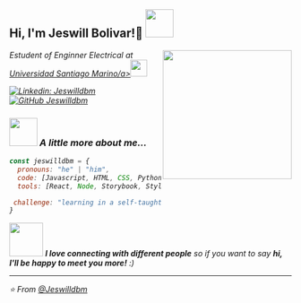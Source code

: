 <h2> Hi, I'm Jeswill Bolivar!👋 <img src="https://media.giphy.com/media/077i6AULCXc0FKTj9s/giphy.gif" width="50"></h2>
<img align='right' src="https://media.giphy.com/media/4KzpjLvJjJknJ5Xuak/giphy.gif" width="230">
<p><em>Estudent of Enginner Electrical at <a href="http://www.psmvalencia.edu.ve">Universidad Santiago Marino/a><img src="https://media.giphy.com/media/fYSnHlufseco8Fh93Z/giphy.gif" width="30">



[![Linkedin: Jeswilldbm](https://img.shields.io/badge/-Jeswilldbm-blue?style=flat-square&logo=Linkedin&logoColor=white&link=https://www.linkedin.com/in/jeswillbolivar/)](https://www.linkedin.com/in/jeswillbolivar/)
[![GitHub Jeswilldbm](https://img.shields.io/github/followers/jeswilldbm?label=follow&style=social)](https://github.com/jeswilldbm)


### <img src="https://media.giphy.com/media/l3vR85PnGsBwu1PFK/giphy.gif" width="50"> A little more about me...  

```javascript
const jeswilldbm = {
  pronouns: "he" | "him",
  code: [Javascript, HTML, CSS, Python],
  tools: [React, Node, Storybook, Styled-Components],

 challenge: "learning in a self-taught way every day more"
}
```

<img src="https://media.giphy.com/media/XROOE9NApITmCgF6dZ/giphy.gif" width="60"> <em><b>I love connecting with different people</b> so if you want to say <b>hi, I'll be happy to meet you more!</b> :)</em>

---

⭐️ From [@Jeswilldbm](https://github.com/jeswilldbm)



<!--
**jeswilldbm/jeswilldbm** is a ✨ _special_ ✨ repository because its `README.md` (this file) appears on your GitHub profile.

Here are some ideas to get you started:

- 🔭 I’m currently working on ...
- 🌱 I’m currently learning ...
- 👯 I’m looking to collaborate on ...
- 🤔 I’m looking for help with ...
- 💬 Ask me about ...
- 📫 How to reach me: ...
- 😄 Pronouns: ...
- ⚡ Fun fact: ...
-->
